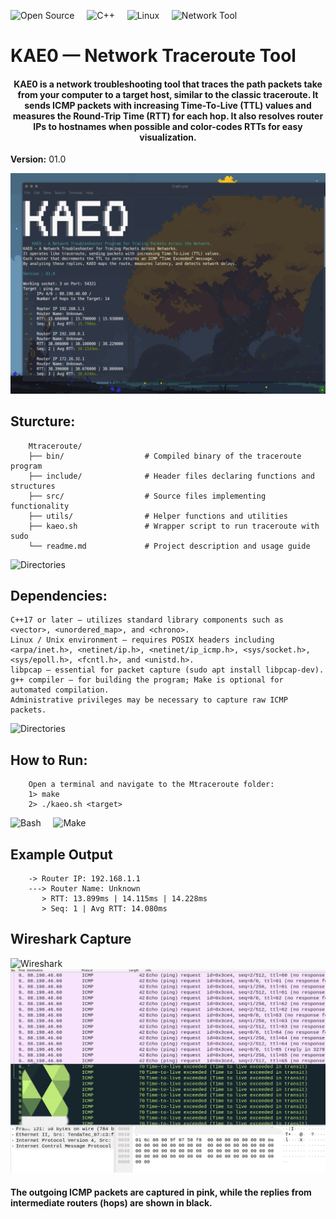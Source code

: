 ![Open Source](https://img.shields.io/badge/Open_Source-Yes-brightgreen?style=for-the-badge&logo=github&logoColor=white) &nbsp;&nbsp;&nbsp;
![C++](https://img.shields.io/badge/C%2B%2B-00599C?style=for-the-badge&logo=c%2B%2B&logoColor=white) &nbsp;&nbsp;&nbsp;
![Linux](https://img.shields.io/badge/Linux-FCC624?style=for-the-badge&logo=linux&logoColor=black) &nbsp;&nbsp;&nbsp;
![Network Tool](https://img.shields.io/badge/Network_Tool-ICMP-blue?style=for-the-badge&logo=cloud&logoColor=white) &nbsp;&nbsp;&nbsp;

# KAE0 — Network Traceroute Tool

####  <p align="center">KAE0 is a network troubleshooting tool that traces the path packets take from your computer to a target host, similar to the classic traceroute. It sends ICMP packets with increasing Time-To-Live (TTL) values and measures the Round-Trip Time (RTT) for each hop. It also resolves router IPs to hostnames when possible and color-codes RTTs for easy visualization.<p> 
**Version:** 01.0

![Traceroute Output](assets/snap.png)


## Sturcture: 
```
    Mtraceroute/
    ├── bin/                  # Compiled binary of the traceroute program
    ├── include/              # Header files declaring functions and structures
    ├── src/                  # Source files implementing functionality
    ├── utils/                # Helper functions and utilities
    ├── kaeo.sh               # Wrapper script to run traceroute with sudo
    └── readme.md             # Project description and usage guide
```
![Directories](https://img.shields.io/badge/Directories-Folder-F4C20D?style=for-the-badge&logo=folder&logoColor=white) &nbsp;&nbsp;&nbsp;
## Dependencies:
```
C++17 or later — utilizes standard library components such as <vector>, <unordered_map>, and <chrono>.
Linux / Unix environment — requires POSIX headers including <arpa/inet.h>, <netinet/ip.h>, <netinet/ip_icmp.h>, <sys/socket.h>, <sys/epoll.h>, <fcntl.h>, and <unistd.h>.
libpcap — essential for packet capture (sudo apt install libpcap-dev).
g++ compiler — for building the program; Make is optional for automated compilation.
Administrative privileges may be necessary to capture raw ICMP packets.
```
![Directories](https://img.shields.io/badge/Directories-F4C20D?style=for-the-badge&logo=folder&logoColor=white) &nbsp;&nbsp;&nbsp;
## How to Run:
```
    Open a terminal and navigate to the Mtraceroute folder:
    1> make
    2> ./kaeo.sh <target>
```
![Bash](https://img.shields.io/badge/Bash-4EAA25?style=for-the-badge&logo=gnu-bash&logoColor=white) &nbsp;&nbsp;&nbsp;
![Make](https://img.shields.io/badge/Make-$-ED6C02?style=for-the-badge&logoColor=white) &nbsp;&nbsp;&nbsp;

## Example Output
```
    -> Router IP: 192.168.1.1
    ---> Router Name: Unknown
       > RTT: 13.899ms | 14.115ms | 14.228ms
       > Seq: 1 | Avg RTT: 14.080ms
```
## Wireshark Capture
![Wireshark](https://img.shields.io/badge/Wireshark-1679A7?style=for-the-badge&logo=Wireshark&logoColor=white)
![Wireshark Capture](assets/sharkview.png)
#### The outgoing ICMP packets are captured in pink, while the replies from intermediate routers (hops) are shown in black.

